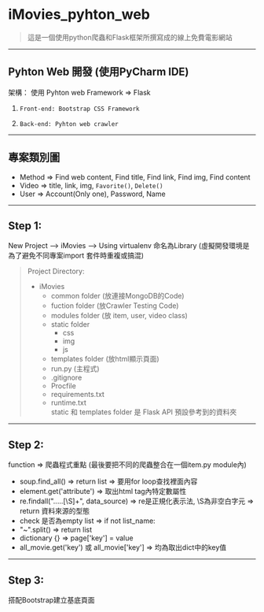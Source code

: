 # iMovies_pyhton_web  
> 這是一個使用python爬蟲和Flask框架所撰寫成的線上免費電影網站
----------------------------------------------------------------
## Pyhton Web 開發 (使用PyCharm IDE)
架構： 使用 Pyhton web Framework => Flask  
1.     Front-end: Bootstrap CSS Framework  
2.     Back-end: Pyhton web crawler  
----------------------------------------------------------------
## 專案類別圖
* Method => Find web content, Find title, Find link, Find img, Find content  
* Video => title, link, img, `Favorite()`, `Delete()`  
* User => Account(Only one), Password, Name  
-----------------------------------------------------------------  
## Step 1:  
New Project --> iMovies --> Using virtualenv 命名為Library (虛擬開發環境是為了避免不同專案import 套件時重複或搞混)  
> Project Directory:  
> * iMovies  
>   * common folder (放連接MongoDB的Code)  
>   * fuction folder (放Crawler Testing Code)  
>   * modules folder (放 item, user, video class) 
>   * static folder  
>     * css    
>     * img   
>     * js  
>   * templates folder (放html顯示頁面)
>   * run.py (主程式)
>   * .gitignore
>   * Procfile
>   * requirements.txt
>   * runtime.txt  
static 和 templates folder 是 Flask API 預設參考到的資料夾  
----------------------------------------------------------------
## Step 2:  
function => 爬蟲程式重點 (最後要把不同的爬蟲整合在一個item.py module內)  
* soup.find_all() => return list => 要用for loop查找裡面內容  
* element.get('attribute') => 取出html tag內特定數屬性  
* re.findall(".....[\S]+", data_source) => re是正規化表示法, \S為非空白字元 => return 資料來源的型態
* check 是否為empty list => if not list_name:  
* "~".split() => return list  
* dictionary {} => page['key'] = value  
* all_movie.get('key') 或 all_movie['key'] => 均為取出dict中的key值
----------------------------------------------------------------
## Step 3:  
搭配Bootstrap建立基底頁面
